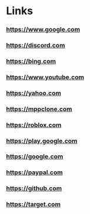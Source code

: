 # Links

### https://www.google.com
### https://discord.com
### https://bing.com
### https://www.youtube.com
### https://yahoo.com
### https://mppclone.com
### https://roblox.com
### https://play.google.com
### https://google.com
### https://paypal.com
### https://github.com
### https://target.com
